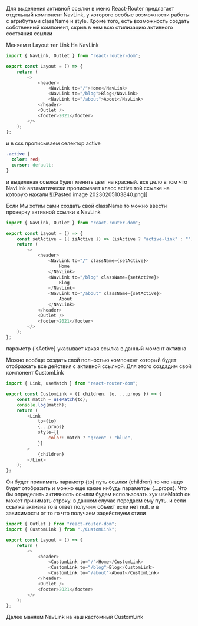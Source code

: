 Для выделения активной ссылки в меню React-Router предлагает отдельный компонент NavLink, у которого особые возможности работы с атрибутами className и style. Кроме того, есть возможность создать собственный компонент, скрыв в нем всю стилизацию активного состояния ссылки

Меняем в Layout тег Link На NavLink
```js
import { NavLink, Outlet } from "react-router-dom";  

export const Layout = () => {
    return (
        <>
            <header>
                <NavLink to="/">Home</NavLink>
                <NavLink to="/blog">Blog</NavLink>
                <NavLink to="/about">About</NavLink>
            </header>
            <Outlet />
            <footer>2021</footer>
        </>
    );
};
```

и в css прописываем селектор active

```css
.active {
  color: red;
  cursor: default;
}
```

и выделеная ссылка будет менять цвет на красный. все дело в том что NavLink автаматически прописывает класс active той ссылке на которую нажали
![[Pasted image 20230205103840.png]]

Если Мы хотим сами создать свой className то можно ввести проверку активной ссылки в NavLink
```js
import { NavLink, Outlet } from "react-router-dom"; 

export const Layout = () => {
    const setActive = ({ isActive }) => (isActive ? "active-link" : "");
    return (
        <>
            <header>
                <NavLink to="/" className={setActive}>
                    Home
                </NavLink>
                <NavLink to="/blog" className={setActive}>
                    Blog
                </NavLink>
                <NavLink to="/about" className={setActive}>
                    About
                </NavLink>
            </header>
            <Outlet />
            <footer>2021</footer>
        </>
    );
};
```
параметр {isActive}  указывает какая ссылка в данный момент активна

Можно вообще создать свой полностью компонент который будет отображать все действия с активной ссылкой. Для этого создадим свой компонент CustomLink

```js
import { Link, useMatch } from "react-router-dom";  

export const CustomLink = ({ children, to, ...props }) => {
    const match = useMatch(to);
    console.log(match);
    return (
        <Link
            to={to}
            {...props}
            style={{
                color: match ? "green" : "blue",
            }}
        >
            {children}
        </Link>
    );
};
```

Он будет принимать параметр {to} путь ссылки {children} то что надо будет отобразить  и можно еще какие нибудь параметры {...props}.
Что бы определить активность ссылки будем использовать хук useMatch он может принимать строку. в данном случае передаем ему путь.  и если ссылка активна то в ответ получим объект если нет null. и в зависимости от то го что получаем задействуем стили

```js
import { Outlet } from "react-router-dom";
import { CustomLink } from "./CustomLink";  

export const Layout = () => {
    return (
        <>
            <header>
                <CustomLink to="/">Home</CustomLink>
                <CustomLink to="/blog">Blog</CustomLink>
                <CustomLink to="/about">About</CustomLink>
            </header>
            <Outlet />
            <footer>2021</footer>
        </>
    );
};
```
Далее маняем NavLink на наш кастомный CustomLink
